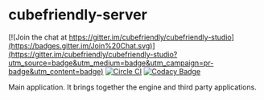 # cubefriendly-server

[![Join the chat at https://gitter.im/cubefriendly/cubefriendly-studio](https://badges.gitter.im/Join%20Chat.svg)](https://gitter.im/cubefriendly/cubefriendly-studio?utm_source=badge&utm_medium=badge&utm_campaign=pr-badge&utm_content=badge)
[![Circle CI](https://circleci.com/gh/cubefriendly/cubefriendly-studio.svg?style=svg)](https://circleci.com/gh/cubefriendly/cubefriendly-studio)
[![Codacy Badge](https://www.codacy.com/project/badge/809833c5ac8c4636908bed55eacb9dde)](https://www.codacy.com/public/cubefriendly/cubefriendly-studio)

Main application. It brings together the engine and third party applications. 
